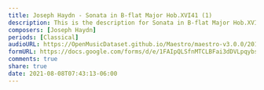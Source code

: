 ```yaml
---
title: Joseph Haydn - Sonata in B-flat Major Hob.XVI41 (1)
description: This is the description for Sonata in B-flat Major Hob.XVI41 by Joseph Haydn
composers: [Joseph Haydn]
periods: [Classical]
audioURL: https://OpenMusicDataset.github.io/Maestro/maestro-v3.0.0/2011/MIDI-Unprocessed_03_R3_2011_MID--AUDIO_R3-D1_02_Track02_wav.midi
formURL: https://docs.google.com/forms/d/e/1FAIpQLSfnMTCLBFai3dDVLpqybsSo0XugzUF0oQ-F0z0QuXQ93mswTQ/viewform
comments: true
share: true
date: 2021-08-08T07:43:13-06:00
---
```


